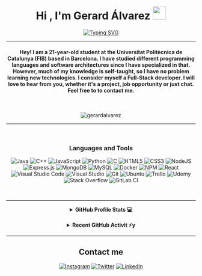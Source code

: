 <div align="center">
  

  
  <h1 align="center">Hi , I'm Gerard Álvarez <img src="https://media.giphy.com/media/hvRJCLFzcasrR4ia7z/giphy.gif" width="35"></h1>
<p align="center">

 [![Typing SVG](https://readme-typing-svg.herokuapp.com?font=Cormorant+SC&size=22&color=E6F733&center=true&lines=Welcome+to+my+git+profile;Computer+Science+Student;Full+Stack+Web+Developer;Enthusiast)](https://git.io/typing-svg)
</p>
<hr/>
<h4 align="center">Hey! I am a 21-year-old student at the Universitat Politècnica de Catalunya (FIB) based in Barcelona. I have studied different programming languages and software architectures since I have specialized in that. However, much of my knowledge is self-taught, so I have no problem learning new technologies. I consider myself a Full-Stack developer.
I will love to hear from you, whether it's a project, job opportunity or just chat. Feel free to to contact me.</h4>
<br>
<p align="center"> <img src="https://komarev.com/ghpvc/?username=gerardalvarez8&label=Profile%20views&color=0e75b6&style=plastic" alt="gerardalvarez" /> </p>
  
  
-------------------
  
<br />
  
### Languages and Tools  
 ![Java](https://img.shields.io/badge/java-%23ED8B00.svg?style=for-the-badge&logo=java&logoColor=white) ![C++](https://img.shields.io/badge/c++-%2300599C.svg?style=for-the-badge&logo=c%2B%2B&logoColor=white) ![JavaScript](https://img.shields.io/badge/javascript-%23323330.svg?style=for-the-badge&logo=javascript&logoColor=%23F7DF1E) ![Python](https://img.shields.io/badge/python-%2314354C.svg?style=for-the-badge&logo=python&logoColor=white) ![C](https://img.shields.io/badge/c-%2300599C.svg?style=for-the-badge&logo=c&logoColor=white) ![HTML5](https://img.shields.io/badge/html5-%23E34F26.svg?style=for-the-badge&logo=html5&logoColor=white) ![CSS3](https://img.shields.io/badge/css3-%231572B6.svg?style=for-the-badge&logo=css3&logoColor=white) ![NodeJS](https://img.shields.io/badge/node.js-%2343853D.svg?style=for-the-badge&logo=node.js&logoColor=white) ![Express.js](https://img.shields.io/badge/express.js-%23404d59.svg?style=for-the-badge&logo=express&logoColor=%2361DAFB) ![MongoDB](https://img.shields.io/badge/MongoDB-%234ea94b.svg?style=for-the-badge&logo=mongodb&logoColor=white) ![MySQL](https://img.shields.io/badge/mysql-%2300f.svg?style=for-the-badge&logo=mysql&logoColor=white) ![Docker](https://img.shields.io/badge/docker-%230db7ed.svg?style=for-the-badge&logo=docker&logoColor=white) ![NPM](https://img.shields.io/badge/NPM-%23000000.svg?style=for-the-badge&logo=npm&logoColor=white) ![React](https://img.shields.io/badge/react-%2320232a.svg?style=for-the-badge&logo=react&logoColor=%2361DAFB) ![Visual Studio Code](https://img.shields.io/badge/VisualStudioCode-0078d7.svg?style=for-the-badge&logo=visual-studio-code&logoColor=white) ![Visual Studio](https://img.shields.io/badge/VisualStudio-5C2D91.svg?style=for-the-badge&logo=visual-studio&logoColor=white) ![Git](https://img.shields.io/badge/git-%23121011.svg?style=for-the-badge&logo=github&logoColor=white) ![Ubuntu](https://img.shields.io/badge/Ubuntu-E95420?style=for-the-badge&logo=ubuntu&logoColor=white) ![Trello](https://img.shields.io/badge/Trello-%23026AA7.svg?style=for-the-badge&logo=Trello&logoColor=white) ![Udemy](https://img.shields.io/badge/Udemy-A435F0?style=for-the-badge&logo=Udemy&logoColor=white) ![Stack Overflow](https://img.shields.io/badge/-Stackoverflow-FE7A16?style=for-the-badge&logo=stack-overflow&logoColor=white) ![GitLab CI](https://img.shields.io/badge/gitlab%20ci-%23181717.svg?style=for-the-badge&logo=gitlab&logoColor=white)
  
  <br />
  
-------------------

  
<details> 
  <summary><b> GitHub Profile Stats 💻</b></summary>
  <br/>
  <p align="center">
 

   ![LachlanDev github stats](https://github-readme-stats.vercel.app/api?username=gerardalvarez&show_icons=true&theme=radical&count_private=true&include_all_commits=true)
   
   ![LachlanDev github streak](https://github-readme-streak-stats.herokuapp.com/?user=gerardalvarez&theme=radical&include_all_commits=true&count_private=true)
     &nbsp;
<img src="https://github-readme-stats.vercel.app/api/top-langs?username=gerardalvarez&show_icons=true&locale=en&layout=compact&theme=algolia" alt="gerardalvarez" height="192px"/>
    
  <br/>
  &nbsp;
  &nbsp;
  <b>Note:</b> Most used languages is only a statistic of my public code so it doesn't reflect my experience or skill level at all.
  </p>
</details>

<br/>
<details>
  <summary><b> Recent GitHub Activit ⚡y</b></summary>
  <br/>
   <a href="https://github.com/gerardalvarez"><img alt="gearrdalvarez's Activity Graph" src="https://activity-graph.herokuapp.com/graph?username=gerardalvarez&custom_title=Gerard%20Alvarez's%20Contribution%20Graph&theme=react-dark" /></a>
  <br/>

</details>
  

  
-------------------
  

  
## Contact me
<a href="https://www.instagram.com/gerardalvarez_/">![Instagram](https://img.shields.io/badge/gerardalvarez_-%23E4405F.svg?style=for-the-badge&logo=Instagram&logoColor=white)</a> <a href="https://twitter.com/gritaman123">![Twitter](https://img.shields.io/badge/GerardAlvarezDev-%231DA1F2.svg?style=for-the-badge&logo=Twitter&logoColor=white)</a> <a href="https://www.linkedin.com/in/gerardalvarezizquierdo/">![LinkedIn](https://img.shields.io/badge/linkedin-%230077B5.svg?style=for-the-badge&logo=linkedin&logoColor=white)
</a> 
  
<br />
 <div>
